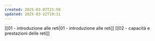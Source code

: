 ```yaml
---
created: 2025-03-07T21:58
updated: 2025-03-12T19:11
---
```

[[01 - introduzione alle reti|01 - introduzione alle reti]]
[[02 - capacità e prestazioni delle reti]]
